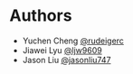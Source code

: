 # Authors

- Yuchen Cheng [@rudeigerc](https://github.com/orgs/project-matthiola/people/rudeigerc)
- Jiawei Lyu [@ljw9609](https://github.com/orgs/project-matthiola/people/ljw9609)
- Jason Liu [@jasonliu747](https://github.com/orgs/project-matthiola/people/jasonliu747)
